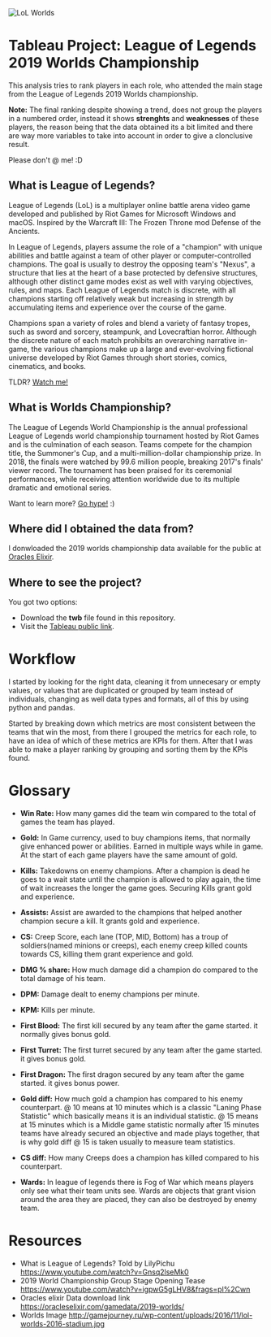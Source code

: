 <img src="http://gamejourney.ru/wp-content/uploads/2016/11/lol-worlds-2016-stadium.jpg" alt="LoL Worlds">

# Tableau Project: League of Legends 2019 Worlds Championship

This analysis tries to rank players in each role, who attended the main stage from the League of Legends 2019 Worlds championship.

**Note:** The final ranking despite showing a trend, does not group the players in a numbered order, instead it shows **strenghts** and **weaknesses** of these players, the reason being that the data obtained its a bit limited and there are way more variables to take into account in order to give a clonclusive result.

Please don't @ me! :D

## What is League of Legends?

League of Legends (LoL) is a multiplayer online battle arena video game developed and published by Riot Games for Microsoft Windows and macOS. Inspired by the Warcraft III: The Frozen Throne mod Defense of the Ancients.

In League of Legends, players assume the role of a "champion" with unique abilities and battle against a team of other player or computer-controlled champions. The goal is usually to destroy the opposing team's "Nexus", a structure that lies at the heart of a base protected by defensive structures, although other distinct game modes exist as well with varying objectives, rules, and maps. Each League of Legends match is discrete, with all champions starting off relatively weak but increasing in strength by accumulating items and experience over the course of the game.

Champions span a variety of roles and blend a variety of fantasy tropes, such as sword and sorcery, steampunk, and Lovecraftian horror. Although the discrete nature of each match prohibits an overarching narrative in-game, the various champions make up a large and ever-evolving fictional universe developed by Riot Games through short stories, comics, cinematics, and books.

TLDR? [Watch me!](https://www.youtube.com/watch?v=Gnsq2lseMk0)

## What is Worlds Championship?

The League of Legends World Championship is the annual professional League of Legends world championship tournament hosted by Riot Games and is the culmination of each season. Teams compete for the champion title, the Summoner's Cup, and a multi-million-dollar championship prize. In 2018, the finals were watched by 99.6 million people, breaking 2017's finals' viewer record. The tournament has been praised for its ceremonial performances, while receiving attention worldwide due to its multiple dramatic and emotional series.

Want to learn more? [Go hype!](https://www.youtube.com/watch?v=igpwG5gLHV8&frags=pl%2Cwn) :)

## Where did I obtained the data from?

I donwloaded the 2019 worlds championship data available for the public at [Oracles Elixir](https://oracleselixir.com/).

## Where to see the project?

You got two options:

- Download the **twb** file found in this repository.
- Visit the [Tableau public link](https://public.tableau.com/profile/edgar.pena#!/vizhome/TableauBI_15934584903420/---------).

# Workflow

I started by looking for the right data, cleaning it from unnecesary or empty values, or values that are duplicated or grouped by team instead of individuals, changing as well data types and formats, all of this by using python and pandas.

Started by breaking down which metrics are most consistent between the teams that win the most, from there I grouped the metrics for each role, to have an idea of which of these metrics are KPIs for them. After that I was able to make a player ranking by grouping and sorting them by the KPIs found.

# Glossary

- **Win Rate:** How many games did the team win compared to the total of games the team has played.

- **Gold:** In Game currency, used to buy champions items, that normally give enhanced power or abilities. Earned in multiple ways while in game. At the start of each game players have the same amount of gold.

- **Kills:** Takedowns on enemy champions. After a champion is dead he goes to a wait state until the champion is allowed to play again, the time of wait increases the longer the game goes. Securing Kills grant gold and experience.

- **Assists:** Assist are awarded to the champions that helped another champion secure a kill. It grants gold and experience.

- **CS:** Creep Score, each lane (TOP, MID, Bottom) has a troup of soldiers(named minions or creeps), each enemy creep killed counts towards CS, killing them grant experience and gold.

- **DMG % share:** How much damage did a champion do compared to the total damage of his team.

- **DPM:** Damage dealt to enemy champions per minute.

- **KPM:** Kills per minute.

- **First Blood:** The first kill secured by any team after the game started. it normally gives bonus gold.

- **First Turret:** The first turret secured by any team after the game started. it gives bonus gold.

- **First Dragon:** The first dragon secured by any team after the game started. it gives bonus power.

- **Gold diff:** How much gold a champion has compared to his enemy counterpart. @ 10 means at 10 minutes which is a classic "Laning Phase Statistic" which basically means it is an individual statistic. @ 15 means at 15 minutes which is a Middle game statistic normally after 15 minutes teams have already secured an objective and made plays together, that is why gold diff @ 15 is taken usually to measure team statistics.

- **CS diff:** How many Creeps does a champion has killed compared to his counterpart.

- **Wards:** In league of legends there is Fog of War which means players only see what their team units see. Wards are objects that grant vision around the area they are placed, they can also be destroyed by enemy team.

# Resources

- What is League of Legends? Told by LilyPichu
  https://www.youtube.com/watch?v=Gnsq2lseMk0
- 2019 World Championship Group Stage Opening Tease
  https://www.youtube.com/watch?v=igpwG5gLHV8&frags=pl%2Cwn
- Oracles elixir Data download link
  https://oracleselixir.com/gamedata/2019-worlds/
- Worlds Image
  http://gamejourney.ru/wp-content/uploads/2016/11/lol-worlds-2016-stadium.jpg
